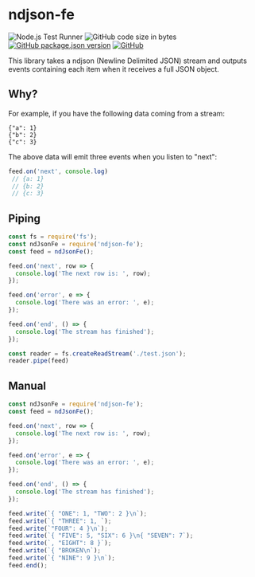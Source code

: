 # ndjson-fe
![Node.js Test Runner](https://github.com/markwylde/ndjson-fe/workflows/Node.js%20Test%20Runner/badge.svg)
![GitHub code size in bytes](https://img.shields.io/github/languages/code-size/markwylde/ndjson-fe)
[![GitHub package.json version](https://img.shields.io/github/package-json/v/markwylde/ndjson-fe)](https://github.com/markwylde/ndjson-fe/releases)
[![GitHub](https://img.shields.io/github/license/markwylde/ndjson-fe)](https://github.com/markwylde/ndjson-fe/blob/master/LICENSE)

This library takes a ndjson (Newline Delimited JSON) stream and outputs events containing each item when it receives a full JSON object.

## Why?
For example, if you have the following data coming from a stream:

```
{"a": 1}
{"b": 2}
{"c": 3}
```

The above data will emit three events when you listen to "next":
```javascript
feed.on('next', console.log)
 // {a: 1}
 // {b: 2}
 // {c: 3}
```

## Piping
```javascript
const fs = require('fs');
const ndJsonFe = require('ndjson-fe');
const feed = ndJsonFe();

feed.on('next', row => {
  console.log('The next row is: ', row);
});

feed.on('error', e => {
  console.log('There was an error: ', e);
});

feed.on('end', () => {
  console.log('The stream has finished');
});

const reader = fs.createReadStream('./test.json');
reader.pipe(feed)
```

## Manual
```javascript
const ndJsonFe = require('ndjson-fe');
const feed = ndJsonFe();

feed.on('next', row => {
  console.log('The next row is: ', row);
});

feed.on('error', e => {
  console.log('There was an error: ', e);
});

feed.on('end', () => {
  console.log('The stream has finished');
});

feed.write(`{ "ONE": 1, "TWO": 2 }\n`);
feed.write(`{ "THREE": 1, `);
feed.write(`"FOUR": 4 }\n`);
feed.write(`{ "FIVE": 5, "SIX": 6 }\n{ "SEVEN": 7`);
feed.write(`, "EIGHT": 8 }`);
feed.write(`{ "BROKEN\n`);
feed.write(`{ "NINE": 9 }\n`);
feed.end();
```
